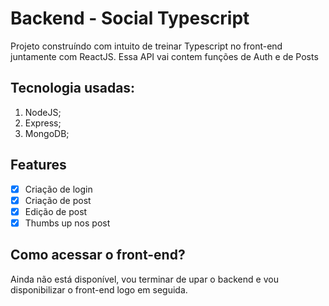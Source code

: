# Backend - Social Typescript

Projeto construíndo com intuito de treinar Typescript no front-end juntamente com ReactJS. Essa API vai contem funções de Auth e de Posts

## Tecnologia usadas: 

1. NodeJS;
2. Express;
3. MongoDB;

## Features

- [x] Criação de login
- [x] Criação de post
- [x] Edição de post
- [x] Thumbs up nos post

## Como acessar o front-end?

Ainda não está disponível, vou terminar de upar o backend e vou disponibilizar o front-end logo em seguida.

